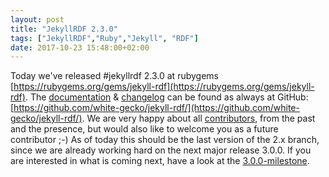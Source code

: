 ```yaml
---
layout: post
title: "JekyllRDF 2.3.0"
tags: ["JekyllRDF","Ruby","Jekyll", "RDF"]
date: 2017-10-23 15:48:00+02:00
---
```


Today we've released #jekyllrdf 2.3.0 at rubygems [https://rubygems.org/gems/jekyll-rdf](https://rubygems.org/gems/jekyll-rdf).
The [documentation](https://github.com/white-gecko/jekyll-rdf/blob/2.3.0/README.md) & [changelog](https://github.com/white-gecko/jekyll-rdf/blob/2.3.0/CHANGELOG.md) can be found as always at GitHub: [https://github.com/white-gecko/jekyll-rdf/](https://github.com/white-gecko/jekyll-rdf/).
We are very happy about all [contributors](https://github.com/white-gecko/jekyll-rdf/graphs/contributors), from the past and the presence, but would also like to welcome you as a future contributor ;-)
As of today this should be the last version of the 2.x branch, since we are already working hard on the next major release 3.0.0.
If you are interested in what is coming next, have a look at the [3.0.0-milestone](https://github.com/white-gecko/jekyll-rdf/milestone/5).
